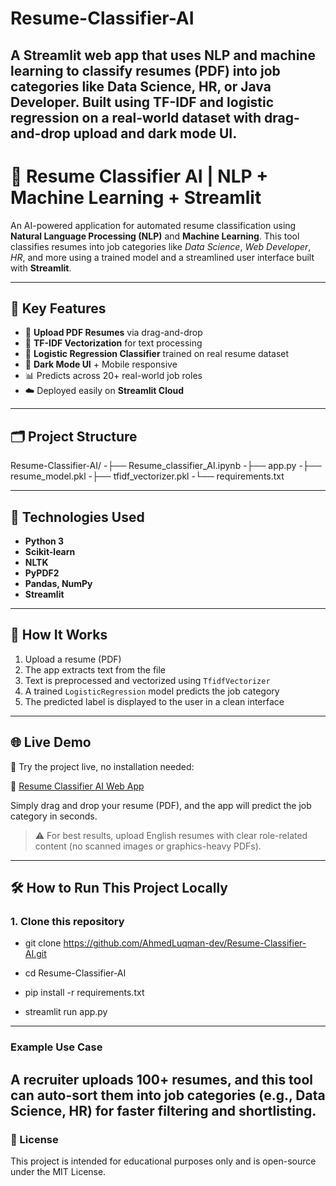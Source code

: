 # Resume-Classifier-AI
A Streamlit web app that uses NLP and machine learning to classify resumes (PDF) into job categories like Data Science, HR, or Java Developer. Built using TF-IDF and logistic regression on a real-world dataset with drag-and-drop upload and dark mode UI.
---
# 🧠 Resume Classifier AI | NLP + Machine Learning + Streamlit

An AI-powered application for automated resume classification using **Natural Language Processing (NLP)** and **Machine Learning**. This tool classifies resumes into job categories like *Data Science*, *Web Developer*, *HR*, and more using a trained model and a streamlined user interface built with **Streamlit**.

---

## 🚀 Key Features

- 📄 **Upload PDF Resumes** via drag-and-drop
- 🧠 **TF-IDF Vectorization** for text processing
- 🤖 **Logistic Regression Classifier** trained on real resume dataset
- 🌙 **Dark Mode UI** + Mobile responsive
- 📊 Predicts across 20+ real-world job roles
- ☁️ Deployed easily on **Streamlit Cloud**

---

## 🗂️ Project Structure

Resume-Classifier-AI/
-├── Resume_classifier_AI.ipynb
-├── app.py
-├── resume_model.pkl
-├── tfidf_vectorizer.pkl
-└── requirements.txt

---

## 🔧 Technologies Used

- **Python 3**
- **Scikit-learn**
- **NLTK**
- **PyPDF2**
- **Pandas, NumPy**
- **Streamlit**

---

## 📌 How It Works

1. Upload a resume (PDF)
2. The app extracts text from the file
3. Text is preprocessed and vectorized using `TfidfVectorizer`
4. A trained `LogisticRegression` model predicts the job category
5. The predicted label is displayed to the user in a clean interface

---

## 🌐 Live Demo

🎉 Try the project live, no installation needed:

🔗 [Resume Classifier AI Web App](https://resume-classifier-ai-byahmedluqman.streamlit.app/)

Simply drag and drop your resume (PDF), and the app will predict the job category in seconds.

> ⚠️ For best results, upload English resumes with clear role-related content (no scanned images or graphics-heavy PDFs).

---

## 🛠️ How to Run This Project Locally

### 1. Clone this repository

- git clone https://github.com/AhmedLuqman-dev/Resume-Classifier-AI.git
- cd Resume-Classifier-AI

- pip install -r requirements.txt

- streamlit run app.py
---
### Example Use Case
A recruiter uploads 100+ resumes, and this tool can auto-sort them into job categories (e.g., Data Science, HR) for faster filtering and shortlisting.
---
### 📃 License
This project is intended for educational purposes only and is open-source under the MIT License.



